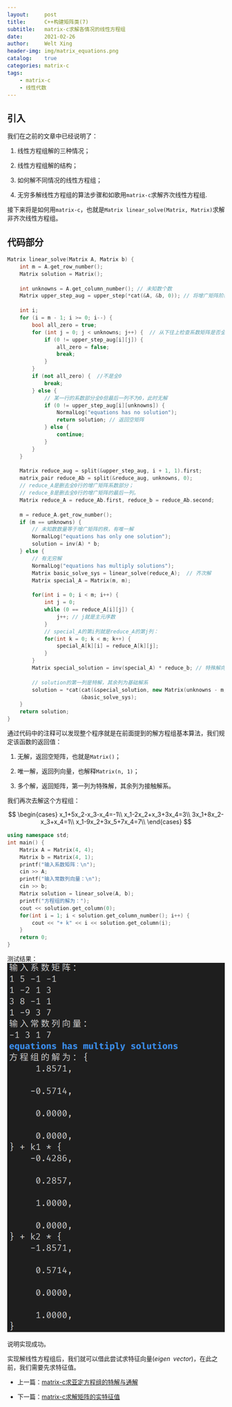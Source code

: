 ```yaml
---
layout:     post
title:      C++构建矩阵类(7)
subtitle:   matrix-c求解各情况的线性方程组
date:       2021-02-26
author:     Welt Xing
header-img: img/matrix_equations.png
catalog:    true
categories: matrix-c
tags:
    - matrix-c
    - 线性代数
---
```


## 引入

我们在之前的文章中已经说明了：

1. 线性方程组解的三种情况；

2. 线性方程组解的结构；

3. 如何解不同情况的线性方程组；

4. 无穷多解线性方程组的算法步骤和如歌用`matrix-c`求解齐次线性方程组.

接下来将是如何用`matrix-c`，也就是`Matrix linear_solve(Matrix, Matrix)`求解非齐次线性方程组。

## 代码部分

```cpp
Matrix linear_solve(Matrix A, Matrix b) {
    int m = A.get_row_number();
    Matrix solution = Matrix();

    int unknowns = A.get_column_number(); // 未知数个数
    Matrix upper_step_aug = upper_step(*cat(&A, &b, 0)); // 将增广矩阵阶梯化

    int i;
    for (i = m - 1; i >= 0; i--) {
        bool all_zero = true;
        for (int j = 0; j < unknowns; j++) {  // 从下往上检查系数矩阵是否全0
            if (0 != upper_step_aug[i][j]) {
                all_zero = false;
                break;
            }
        }
        if (not all_zero) {  //不是全0
            break;
        } else {
            // 某一行的系数部分全0但最后一列不为0，此时无解
            if (0 != upper_step_aug[i][unknowns]) { 
                NormalLog("equations has no solution");
                return solution; // 返回空矩阵
            } else {
                continue;
            }
        }
    }

    Matrix reduce_aug = split(&upper_step_aug, i + 1, 1).first;
    matrix_pair reduce_Ab = split(&reduce_aug, unknowns, 0);
    // reduce_A是删去全0行的增广矩阵系数部分；
    // reduce_B是删去全0行的增广矩阵的最后一列。
    Matrix reduce_A = reduce_Ab.first, reduce_b = reduce_Ab.second;

    m = reduce_A.get_row_number();
    if (m == unknowns) {
        // 未知数数量等于增广矩阵的秩，有唯一解
        NormalLog("equations has only one solution");
        solution = inv(A) * b;
    } else {
        // 有无穷解
        NormalLog("equations has multiply solutions");
        Matrix basic_solve_sys = linear_solve(reduce_A);  // 齐次解
        Matrix special_A = Matrix(m, m);

        for(int i = 0; i < m; i++) {
            int j = 0;
            while (0 == reduce_A[i][j]) {
                j++; // j就是主元序数
            }
            // special_A的第i列就是reduce_A的第j列：
            for(int k = 0; k < m; k++) {
                special_A[k][i] = reduce_A[k][j];
            }
        }
        Matrix special_solution = inv(special_A) * reduce_b; // 特殊解向量

        // solution的第一列是特解，其余列为基础解系
        solution = *cat(cat(&special_solution, new Matrix(unknowns - m, 1), 1),
                        &basic_solve_sys);
    }
    return solution;
}
```

通过代码中的注释可以发现整个程序就是在前面提到的解方程组基本算法，我们规定该函数的返回值：

1. 无解，返回空矩阵，也就是`Matrix()`；

2. 唯一解，返回列向量，也解释`Matrix(n, 1)`；

3. 多个解，返回矩阵，第一列为特殊解，其余列为接触解系。

我们再次去解这个方程组：

$$
\begin{cases}
x_1+5x_2-x_3-x_4=-1\\
x_1-2x_2+x_3+3x_4=3\\
3x_1+8x_2-x_3+x_4=1\\
x_1-9x_2+3x_5+7x_4=7\\
\end{cases}
$$

```cpp
using namespace std;
int main() {
    Matrix A = Matrix(4, 4);
    Matrix b = Matrix(4, 1);
    printf("输入系数矩阵：\n");
    cin >> A;
    printf("输入常数列向量：\n");
    cin >> b;
    Matrix solution = linear_solve(A, b);
    printf("方程组的解为：");
    cout << solution.get_column(0);
    for(int i = 1; i < solution.get_column_number(); i++) {
        cout << "+ k" << i << solution.get_column(i);
    }
    return 0;
}
```

测试结果：![test result](/img/solve_test2.png)

说明实现成功。

实现解线性方程组后，我们就可以借此尝试求特征向量($eigen\;\;vector$)，在此之前，我们需要先求特征值。

- 上一篇：[matrix-c求亚定方程组的特解与通解](https://welts.xyz/matrix-c/2021/02/25/matrix7/)

- 下一篇：[matrix-c求解矩阵的实特征值](https://welts.xyz/matrix-c/2021/02/20/matrix8/)
